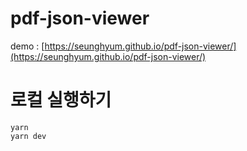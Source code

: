 # pdf-json-viewer

demo : [https://seunghyum.github.io/pdf-json-viewer/](https://seunghyum.github.io/pdf-json-viewer/)

# 로컬 실행하기

```shell
yarn
yarn dev
```
